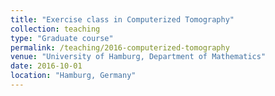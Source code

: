 ```yaml
---
title: "Exercise class in Computerized Tomography"
collection: teaching
type: "Graduate course"
permalink: /teaching/2016-computerized-tomography
venue: "University of Hamburg, Department of Mathematics"
date: 2016-10-01
location: "Hamburg, Germany"
---
```

